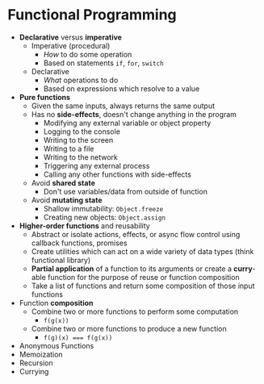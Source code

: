 # Functional Programming
* **Declarative** versus **imperative**
  * Imperative (procedural)
    * _How_ to do some operation
    * Based on statements `if`, `for`, `switch`
  * Declarative
    * _What_ operations to do
    * Based on expressions which resolve to a value
* **Pure functions**
  * Given the same inputs, always returns the same output
  * Has no **side-effects**, doesn't change anything in the program
    * Modifying any external variable or object property
    * Logging to the console
    * Writing to the screen
    * Writing to a file
    * Writing to the network
    * Triggering any external process
    * Calling any other functions with side-effects
  * Avoid **shared state**
    * Don't use variables/data from outside of function
  * Avoid **mutating state**
    * Shallow immutability: `Object.freeze`
    * Creating new objects: `Object.assign`
* **Higher-order functions** and reusability
  * Abstract or isolate actions, effects, or async flow control using callback functions, promises
  * Create utilities which can act on a wide variety of data types (think functional library)
  * **Partial application** of a function to its arguments or create a **curry**-able function for the purpose of reuse or function composition
  * Take a list of functions and return some composition of those input functions
* Function **composition**
  * Combine two or more functions to perform some computation
    * `f(g(x))`
  * Combine two or more functions to produce a new function
    * `f(g)(x) === f(g(x))`
* Anonymous Functions
* Memoization
* Recursion
* Currying
